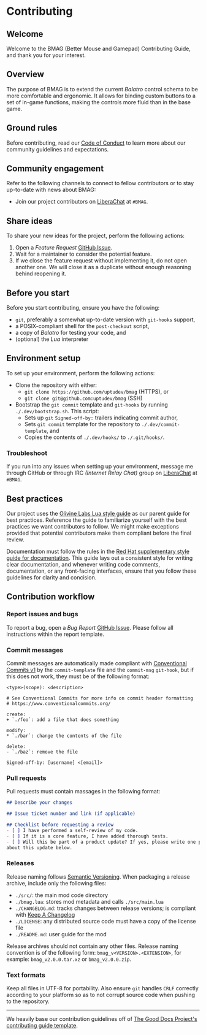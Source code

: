# Contributing

## Welcome

Welcome to the BMAG (Better Mouse and Gamepad) Contributing Guide, and thank you
for your interest.

## Overview

The purpose of BMAG is to extend the current *Balatro* control schema to be more
comfortable and ergonomic. It allows for binding custom buttons to a set of in-game
functions, making the controls more fluid than in the base game.

## Ground rules

Before contributing, read our
[Code of Conduct](https://github.com/uptudev/bmag/blob/main/CODE_OF_CONDUCT.md)
to learn more about our community guidelines and expectations.

## Community engagement

Refer to the following channels to connect to fellow contributors or to stay up-to-date
with news about BMAG:

* Join our project contributors on
[LiberaChat](https://libera.chat/)
at `#BMAG`.

## Share ideas

To share your new ideas for the project, perform the following actions:

1. Open a *Feature Request*
[GitHub Issue](https://github.com/uptudev/bmag/issues).
1. Wait for a maintainer to consider the potential feature.
1. If we close the feature request without implementing it, do not open
another one. We will close it as a duplicate without enough reasoning behind
reopening it.

## Before you start

Before you start contributing, ensure you have the following:

* `git`, preferably a somewhat up-to-date version with `git-hooks` support,
* a POSIX-compliant shell for the `post-checkout` script,
* a copy of *Balatro* for testing your code, and
* (optional) the *Lua* interpreter

## Environment setup

To set up your environment, perform the following actions:

* Clone the repository with either:
  * `git clone https://github.com/uptudev/bmag` (HTTPS), or
  * `git clone git@github.com:uptudev/bmag` (SSH)
* Bootstrap the `git commit` template and `git-hooks` by running `./.dev/bootstrap.sh`.
This script:
  * Sets up `git` `Signed-off-by:` trailers indicating commit author,
  * Sets `git commit` template for the repository to `./.dev/commit-template`, and
  * Copies the contents of `./.dev/hooks/` to `./.git/hooks/`.

### Troubleshoot

If you run into any issues when setting up your environment, message me through GitHub
or through IRC *(Internet Relay Chat)* group on
[LiberaChat](https://libera.chat/)
at `#BMAG`.

## Best practices

Our project uses the
[Olivine Labs Lua style guide](https://github.com/Olivine-Labs/lua-style-guide)
as our parent guide for best practices. Reference the guide to familiarize yourself
with the best practices we want contributors to follow. We might make exceptions
provided that potential contributors make them compliant before the final review.

Documentation must follow the rules in the
[Red Hat supplementary style guide for documentation](https://redhat-documentation.github.io/supplementary-style-guide/).
This guide lays out a consistent style for writing clear documentation, and whenever
writing code comments, documentation, or any front-facing interfaces, ensure that
you follow these guidelines for clarity and concision.

## Contribution workflow

### Report issues and bugs

To report a bug, open a *Bug Report*
[GitHub Issue](https://github.com/uptudev/bmag/issues).
Please follow all instructions within the report template.

### Commit messages

Commit messages are automatically made compliant with
[Conventional Commits v1](https://www.conventionalcommits.org/en/v1.0.0/)
by the `commit-template` file and the `commit-msg` `git-hook`, but if this does
not work, they must be of the following format:

```text
<type>(scope): <description>

# See Conventional Commits for more info on commit header formatting
# https://www.conventionalcommits.org/

create:
+ `./foo`: add a file that does something

modify:
* `./bar`: change the contents of the file

delete:
- `./baz`: remove the file

Signed-off-by: [username] <[email]>
```

### Pull requests

Pull requests must contain massages in the following format:

```markdown
## Describe your changes

## Issue ticket number and link (if applicable)

## Checklist before requesting a review
- [ ] I have performed a self-review of my code.
- [ ] If it is a core feature, I have added thorough tests.
- [ ] Will this be part of a product update? If yes, please write one phrase
about this update below.
```

### Releases

Release naming follows [Semantic Versioning](https://semver.org/).
When packaging a release archive, include only the following files:

* `./src/`: the main mod code directory
* `./bmag.lua`: stores mod metadata and calls `./src/main.lua`
* `./CHANGELOG.md`: tracks changes between release versions; is compliant with
[Keep A Changelog](https://keepachangelog.com/)
* `./LICENSE`: any distributed source code must have a copy of the license file
* `./README.md`: user guide for the mod

Release archives should not contain any other files.
Release naming convention is of the following form:
`bmag_v<VERSION>.<EXTENSION>`, for example: `bmag_v2.0.0.tar.xz` or `bmag_v2.0.0.zip`.

### Text formats

Keep all files in UTF-8 for portability. Also ensure `git` handles `CRLF`
correctly according to your platform so as to not corrupt source code when
pushing to the repository.

---

We heavily base our contribution guidelines off of
[The Good Docs Project's contributing guide template](https://gitlab.com/tgdp/templates/-/blob/main/contributing-guide/template_contributing-guide.md).
